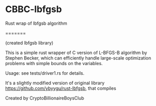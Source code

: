 
# CBBC-lbfgsb
Rust wrap of lbfgsb algorithm

=======

(created lbfgsb library)

This is a simple rust wrapper of C version of L-BFGS-B algorithm by Stephen Becker, which can efficiently handle large-scale optimization problems with simple bounds on the variables.

Usage: see tests/driver1.rs for details.

It's a slightly modified version of original library https://github.com/ybyygu/rust-lbfgsb, that compiles

Created by CryptoBillionaireBoysClub

